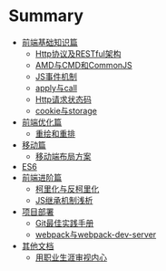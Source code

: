 # Summary

* [前端基础知识篇]()
    * [Http协议及RESTful架构](docs/basis/前端基础知识篇——Http协议及RESTful架构.md)
    * [AMD与CMD和CommonJS](docs/basis/前端基础知识篇——AMD与CMD和CommonJS.md)
    * [JS事件机制](docs/basis/前端基础知识篇——JS事件机制.md)
    * [apply与call](docs/basis/前端基础知识篇——apply与call.md)
    * [Http请求状态码](docs/basis/前端基础知识篇——Http请求状态码.md)
    * [cookie与storage](docs/basis/前端基础知识篇——cookie与storage.md)
* [前端优化篇]()
    * [重绘和重排](docs/optimize/前端优化篇——重绘和重排.md)
* [移动篇]()
    * [移动端布局方案](docs/mobile/移动端布局方案.md)
* [ES6]()
* [前端进阶篇]()
    * [柯里化与反柯里化](docs/advance/柯里化与反柯里化.md)
    * [JS继承机制浅析](docs/advance/JS继承机制浅析.md)
* [项目部署]()
    * [Git最佳实践手册](docs/project/Git最佳实践手册.md)
    * [webpack与webpack-dev-server](docs/project/webpack及webpack-dev-server的部署和使用.md)
* [其他文档]()
    * [用职业生涯审视内心](docs/other/用职业生涯审视内心.md)